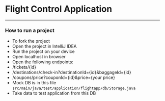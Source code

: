 # Flight Control Application
***
### How to run a project
- To fork the project
- Open the project in IntelliJ IDEA
- Run the project on your device
- Open localhost in browser 
- Open the following endpoints:
- /tickets/{id}
- /destinations/check-in?destinationId={id}&baggageId={id}
- /coupons/price?couponId={id}&price={your price}
- Mock DB is in this file ```src/main/java/test/application/flightapp/db/Storage.java```
- Take data to test application from this DB